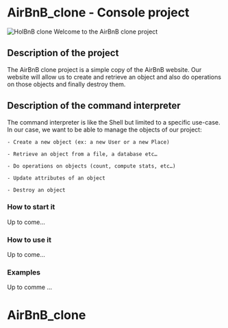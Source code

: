 # AirBnB_clone - Console project
  
![HolBnB clone](https://github.com/monoprosito/AirBnB_clone/blob/feature/console/hBnB.png?raw=true)
Welcome to the AirBnB clone project

  

## Description of the project

The AirBnB clone project is a simple copy of the AirBnB website. 
Our website will allow us to create and retrieve an object 
and also do operations on those objects and finally destroy them.

  

## Description of the command interpreter

The command interpreter is like the Shell but limited to a specific use-case.
In our case, we want to be able to manage the objects of our project:

	- Create a new object (ex: a new User or a new Place)

	- Retrieve an object from a file, a database etc…

	- Do operations on objects (count, compute stats, etc…)

	- Update attributes of an object

	- Destroy an object


### How to start it

Up to come...


### How to use it

Up to come...
	

### Examples

Up to comme ...
# AirBnB_clone
